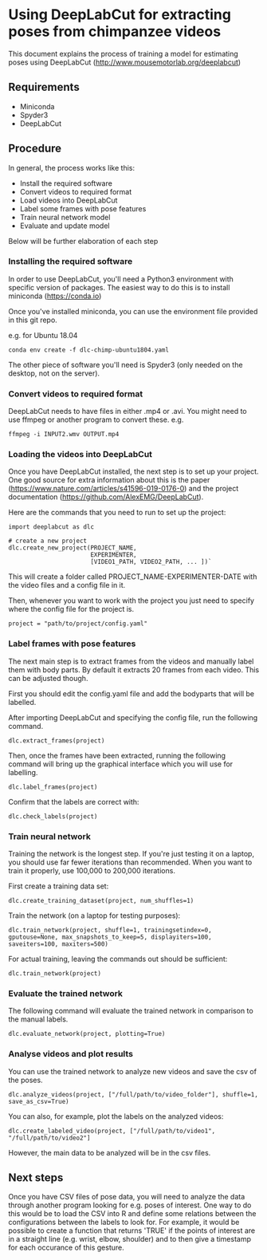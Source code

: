 # Using DeepLabCut for extracting poses from chimpanzee videos

This document explains the process of training a model for estimating poses using DeepLabCut (http://www.mousemotorlab.org/deeplabcut)

## Requirements
* Miniconda
* Spyder3
* DeepLabCut

## Procedure

In general, the process works like this:

* Install the required software
* Convert videos to required format
* Load videos into DeepLabCut
* Label some frames with pose features
* Train neural network model
* Evaluate and update model

Below will be further elaboration of each step

### Installing the required software

In order to use DeepLabCut, you'll need a Python3 environment with specific version of packages. The easiest way to do this is to install miniconda (https://conda.io)

Once you've installed miniconda, you can use the environment file provided in this git repo.

e.g. for Ubuntu 18.04

    conda env create -f dlc-chimp-ubuntu1804.yaml


The other piece of software you'll need is Spyder3 (only needed on the desktop, not on the server).


### Convert videos to required format

DeepLabCut needs to have files in either .mp4 or .avi. You might need to use ffmpeg or another program to convert these. e.g.

    ffmpeg -i INPUT2.wmv OUTPUT.mp4

### Loading the videos into DeepLabCut

Once you have DeepLabCut installed, the next step is to set up your project. One good source for extra information about this is the paper (https://www.nature.com/articles/s41596-019-0176-0) and the project documentation (https://github.com/AlexEMG/DeepLabCut).

Here are the commands that you need to run to set up the project:

    import deeplabcut as dlc

    # create a new project
    dlc.create_new_project(PROJECT_NAME,
                           EXPERIMENTER,
                           [VIDEO1_PATH, VIDEO2_PATH, ... ])`

This will create a folder called PROJECT_NAME-EXPERIMENTER-DATE with the video files and a config file in it.

Then, whenever you want to work with the project you just need to specify where the config file for the project is.

    project = "path/to/project/config.yaml"


### Label frames with pose features

The next main step is to extract frames from the videos and manually label them with body parts. By default it extracts 20 frames from each video. This can be adjusted though.

First you should edit the config.yaml file and add the bodyparts that will be labelled.

After importing DeepLabCut and specifying the config file, run the following command.

    dlc.extract_frames(project)

Then, once the frames have been extracted, running the following command will bring up the graphical interface which you will use for labelling.

    dlc.label_frames(project)

Confirm that the labels are correct with:

    dlc.check_labels(project)


### Train neural network

Training the network is the longest step. If you're just testing it on a laptop, you should use far fewer iterations than recommended. When you want to train it properly, use 100,000 to 200,000 iterations.

First create a training data set:

    dlc.create_training_dataset(project, num_shuffles=1)

Train the network (on a laptop for testing purposes):

    dlc.train_network(project, shuffle=1, trainingsetindex=0, gputouse=None, max_snapshots_to_keep=5, displayiters=100, saveiters=100, maxiters=500)


For actual training, leaving the commands out should be sufficient:

    dlc.train_network(project)


### Evaluate the trained network

The following command will evaluate the trained network in comparison to the manual labels.

    dlc.evaluate_network(project, plotting=True)


### Analyse videos and plot results

You can use the trained network to analyze new videos and save the csv of the poses.

    dlc.analyze_videos(project, ["/full/path/to/video_folder"], shuffle=1, save_as_csv=True)

You can also, for example, plot the labels on the analyzed videos:

    dlc.create_labeled_video(project, ["/full/path/to/video1", "/full/path/to/video2"]


However, the main data to be analyzed will be in the csv files.



## Next steps

Once you have CSV files of pose data, you will need to analyze the data through another program looking for e.g. poses of interest. One way to do this would be to load the CSV into R and define some relations between the configurations between the labels to look for. For example, it would be possible to create a function that returns 'TRUE' if the points of interest are in a straight line (e.g. wrist, elbow, shoulder) and to then give a timestamp for each occurance of this gesture.




